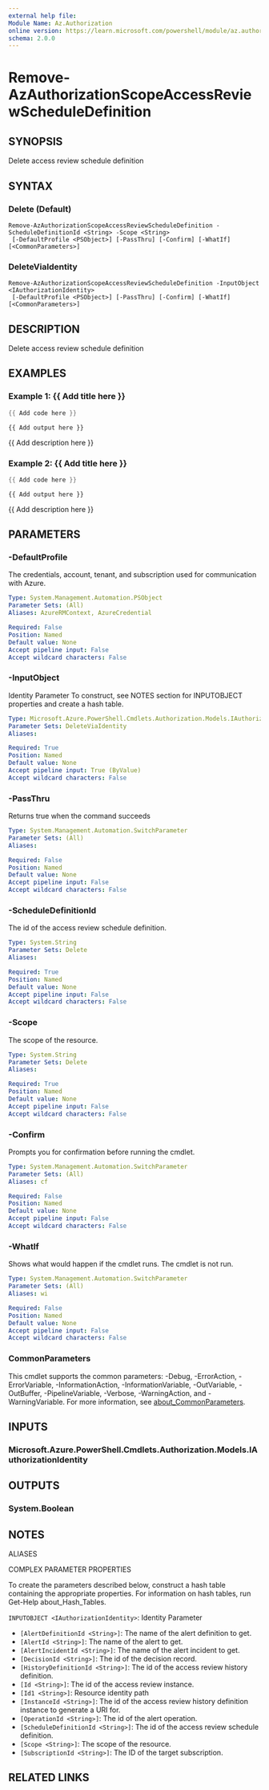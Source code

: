 ```yaml
---
external help file:
Module Name: Az.Authorization
online version: https://learn.microsoft.com/powershell/module/az.authorization/remove-azauthorizationscopeaccessreviewscheduledefinition
schema: 2.0.0
---
```


# Remove-AzAuthorizationScopeAccessReviewScheduleDefinition

## SYNOPSIS
Delete access review schedule definition

## SYNTAX

### Delete (Default)
```
Remove-AzAuthorizationScopeAccessReviewScheduleDefinition -ScheduleDefinitionId <String> -Scope <String>
 [-DefaultProfile <PSObject>] [-PassThru] [-Confirm] [-WhatIf] [<CommonParameters>]
```

### DeleteViaIdentity
```
Remove-AzAuthorizationScopeAccessReviewScheduleDefinition -InputObject <IAuthorizationIdentity>
 [-DefaultProfile <PSObject>] [-PassThru] [-Confirm] [-WhatIf] [<CommonParameters>]
```

## DESCRIPTION
Delete access review schedule definition

## EXAMPLES

### Example 1: {{ Add title here }}
```powershell
{{ Add code here }}
```

```output
{{ Add output here }}
```

{{ Add description here }}

### Example 2: {{ Add title here }}
```powershell
{{ Add code here }}
```

```output
{{ Add output here }}
```

{{ Add description here }}

## PARAMETERS

### -DefaultProfile
The credentials, account, tenant, and subscription used for communication with Azure.

```yaml
Type: System.Management.Automation.PSObject
Parameter Sets: (All)
Aliases: AzureRMContext, AzureCredential

Required: False
Position: Named
Default value: None
Accept pipeline input: False
Accept wildcard characters: False
```

### -InputObject
Identity Parameter
To construct, see NOTES section for INPUTOBJECT properties and create a hash table.

```yaml
Type: Microsoft.Azure.PowerShell.Cmdlets.Authorization.Models.IAuthorizationIdentity
Parameter Sets: DeleteViaIdentity
Aliases:

Required: True
Position: Named
Default value: None
Accept pipeline input: True (ByValue)
Accept wildcard characters: False
```

### -PassThru
Returns true when the command succeeds

```yaml
Type: System.Management.Automation.SwitchParameter
Parameter Sets: (All)
Aliases:

Required: False
Position: Named
Default value: None
Accept pipeline input: False
Accept wildcard characters: False
```

### -ScheduleDefinitionId
The id of the access review schedule definition.

```yaml
Type: System.String
Parameter Sets: Delete
Aliases:

Required: True
Position: Named
Default value: None
Accept pipeline input: False
Accept wildcard characters: False
```

### -Scope
The scope of the resource.

```yaml
Type: System.String
Parameter Sets: Delete
Aliases:

Required: True
Position: Named
Default value: None
Accept pipeline input: False
Accept wildcard characters: False
```

### -Confirm
Prompts you for confirmation before running the cmdlet.

```yaml
Type: System.Management.Automation.SwitchParameter
Parameter Sets: (All)
Aliases: cf

Required: False
Position: Named
Default value: None
Accept pipeline input: False
Accept wildcard characters: False
```

### -WhatIf
Shows what would happen if the cmdlet runs.
The cmdlet is not run.

```yaml
Type: System.Management.Automation.SwitchParameter
Parameter Sets: (All)
Aliases: wi

Required: False
Position: Named
Default value: None
Accept pipeline input: False
Accept wildcard characters: False
```

### CommonParameters
This cmdlet supports the common parameters: -Debug, -ErrorAction, -ErrorVariable, -InformationAction, -InformationVariable, -OutVariable, -OutBuffer, -PipelineVariable, -Verbose, -WarningAction, and -WarningVariable. For more information, see [about_CommonParameters](http://go.microsoft.com/fwlink/?LinkID=113216).

## INPUTS

### Microsoft.Azure.PowerShell.Cmdlets.Authorization.Models.IAuthorizationIdentity

## OUTPUTS

### System.Boolean

## NOTES

ALIASES

COMPLEX PARAMETER PROPERTIES

To create the parameters described below, construct a hash table containing the appropriate properties. For information on hash tables, run Get-Help about_Hash_Tables.


`INPUTOBJECT <IAuthorizationIdentity>`: Identity Parameter
  - `[AlertDefinitionId <String>]`: The name of the alert definition to get.
  - `[AlertId <String>]`: The name of the alert to get.
  - `[AlertIncidentId <String>]`: The name of the alert incident to get.
  - `[DecisionId <String>]`: The id of the decision record.
  - `[HistoryDefinitionId <String>]`: The id of the access review history definition.
  - `[Id <String>]`: The id of the access review instance.
  - `[Id1 <String>]`: Resource identity path
  - `[InstanceId <String>]`: The id of the access review history definition instance to generate a URI for.
  - `[OperationId <String>]`: The id of the alert operation.
  - `[ScheduleDefinitionId <String>]`: The id of the access review schedule definition.
  - `[Scope <String>]`: The scope of the resource.
  - `[SubscriptionId <String>]`: The ID of the target subscription.

## RELATED LINKS

